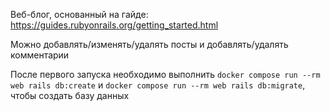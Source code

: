 Веб-блог, основанный на гайде: https://guides.rubyonrails.org/getting_started.html

Можно добавлять/изменять/удалять посты и добавлять/удалять комментарии

После первого запуска необходимо выполнить `docker compose run --rm web rails db:create` и `docker compose run --rm web rails db:migrate`, чтобы создать базу данных
